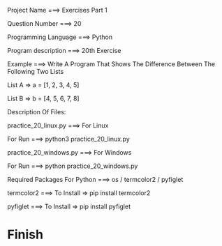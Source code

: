 Project Name ===> Exercises Part 1

Question Number ===> 20

Programming Language ===> Python

Program description ===> 20th Exercise

Example ===> Write A Program That Shows The Difference Between The Following Two Lists

List A => a = [1, 2, 3, 4, 5]

List B => b = [4, 5, 6, 7, 8]

Description Of Files:

practice_20_linux.py ===> For Linux 

For Run ===> python3 practice_20_linux.py

practice_20_windows.py ===> For Windows

For Run ===> python practice_20_windows.py

Required Packages For Python ===> os / termcolor2 / pyfiglet

termcolor2 ===> To Install => pip install termcolor2

pyfiglet ===> To Install => pip install pyfiglet

# Finish
